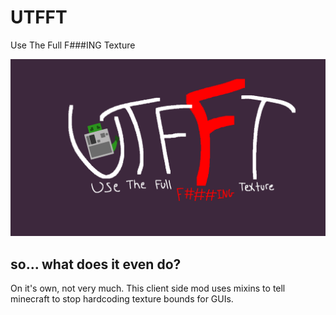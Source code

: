 # UTFFT
Use The Full F###ING Texture

![UTFFT Banner](UTFFT_banner.png)

## so... what does it even do?
On it's own, not very much. This client side mod uses mixins to tell minecraft to stop hardcoding texture bounds for GUIs.
